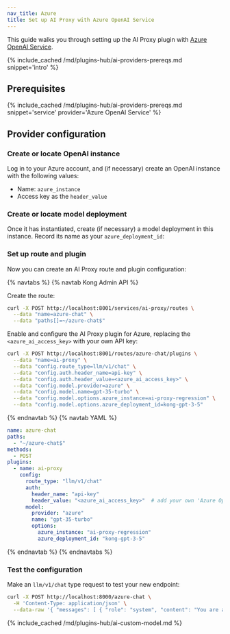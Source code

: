 ```yaml
---
nav_title: Azure
title: Set up AI Proxy with Azure OpenAI Service
---
```


This guide walks you through setting up the AI Proxy plugin with [Azure OpenAI Service](https://azure.microsoft.com/en-us/products/ai-services/openai-service).

{% include_cached /md/plugins-hub/ai-providers-prereqs.md snippet='intro' %}

## Prerequisites

{% include_cached /md/plugins-hub/ai-providers-prereqs.md snippet='service' provider='Azure OpenAI Service' %}

## Provider configuration

### Create or locate OpenAI instance

Log in to your Azure account, and (if necessary) create an OpenAI instance with the following values: 

* Name: `azure_instance`
* Access key as the `header_value`


### Create or locate model deployment

Once it has instantiated, create (if necessary) a model deployment in this instance. 
Record its name as your `azure_deployment_id`:

### Set up route and plugin

Now you can create an AI Proxy route and plugin configuration:

{% navtabs %}
{% navtab Kong Admin API %}

Create the route:

```bash
curl -X POST http://localhost:8001/services/ai-proxy/routes \
  --data "name=azure-chat" \
  --data "paths[]=~/azure-chat$"
```

Enable and configure the AI Proxy plugin for Azure, replacing the `<azure_ai_access_key>` with your own API key:

```bash
curl -X POST http://localhost:8001/routes/azure-chat/plugins \
  --data "name=ai-proxy" \
  --data "config.route_type=llm/v1/chat" \
  --data "config.auth.header_name=api-key" \
  --data "config.auth.header_value=<azure_ai_access_key>" \
  --data "config.model.provider=azure" \
  --data "config.model.name=gpt-35-turbo" \
  --data "config.model.options.azure_instance=ai-proxy-regression" \
  --data "config.model.options.azure_deployment_id=kong-gpt-3-5"
```

{% endnavtab %}
{% navtab YAML %}
```yaml
name: azure-chat
paths:
  - "~/azure-chat$"
methods:
  - POST
plugins:
  - name: ai-proxy
    config:
      route_type: "llm/v1/chat"
      auth:
        header_name: "api-key"
        header_value: "<azure_ai_access_key>"  # add your own 'Azure OpenAI' access key
      model:
        provider: "azure"
        name: "gpt-35-turbo"
        options:
          azure_instance: "ai-proxy-regression"
          azure_deployment_id: "kong-gpt-3-5"
```
{% endnavtab %}
{% endnavtabs %}

### Test the configuration

Make an `llm/v1/chat` type request to test your new endpoint:

```bash
curl -X POST http://localhost:8000/azure-chat \
  -H 'Content-Type: application/json' \
  --data-raw '{ "messages": [ { "role": "system", "content": "You are a mathematician" }, { "role": "user", "content": "What is 1+1?"} ] }'
```
{% include_cached /md/plugins-hub/ai-custom-model.md %}